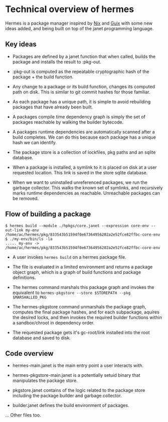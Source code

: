 # Technical overview of hermes

Hermes is a package manager inspired by [Nix](https://nixos.org/) and [Guix](https://guix.gnu.org/)
with some new ideas added, and being built on top of the janet programming language.

## Key ideas

- Packages are defined by a janet function that when called, builds the package
  and installs the result to :pkg-out.

- :pkg-out is computed as the repeatable cryptographic hash of the package + the build function.

- Any change to a package or its build function, changes its computed path on disk. This is similar to
  git commit hashes for those familiar.

- As each package has a unique path, it is simple to avoid rebuilding packages that have already been built.

- A packages compile time dependency graph is simply the set of packages reachable by walking the 
  builder bytecode.

- A packages runtime dependencies are automatically scanned after a build completes. We can do this
  because each package has a unique hash we can identify.

- The package store is a collection of lockfiles, pkg paths and an sqlite database.

- When a package is installed, a symlink to it is placed on disk at a user requested location.
  This link is saved in the store sqlite database.

- When we want to uninstalled unreferenced packages, we run the garbage collector. This walks
  the known set of symlinks, and recursively marks runtime dependencies as reachable. Unreachable
  packages can be removed.


## Flow of building a package


```
$ hermes build --module ./hpkgs/core.janet --expression core-env --out-link my-env
/home/ac/hermes/pkg/833543b51594f0e67364956202a2e52fce82ffbc-core-env
$ ./my-env/bin/ls -la
..... my-env -> /home/ac/hermes/pkg/833543b51594f0e67364956202a2e52fce82ffbc-core-env
```


- A user invokes ```hermes build``` on a hermes package file.

- The file is evaluated in a limited environment and returns a package object graph, which is a graph
  of build functions and package definitions.

- The hermes command marshals this package graph and invokes the equivalent to ```hermes-pkgstore --store $STOREPATH --pkg $MARSHALLED_PKG```

- The hermes-pkgstore command unmarshals the package graph, computes the final package hashes, and for each
  subpackage, aquires the desired locks, and then invokes the required builder functions within a sandbox/chroot in dependency order.

- The requested package gets it's gc-root/link installed into the root database and saved to disk.


## Code overview


- hermes-main.janet is the main entry point a user interacts with.

- hermes-pkgstore-main.janet is a potentially setuid binary that manipulates the package store.

- pkgstore.janet contains of the logic related to the package store including the package builder
  and garbage collector.

- builder.janet defines the build environment of packages.

... Other files too.
